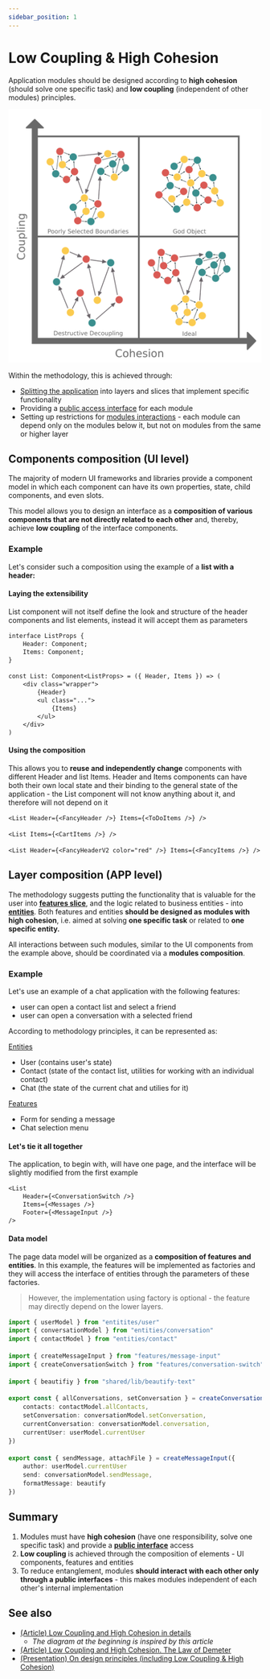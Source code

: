 ```yaml
---
sidebar_position: 1
---
```


# Low Coupling & High Cohesion

Application modules should be designed according to **high cohesion** (should solve one specific task) and **low coupling** (independent of other modules) principles.

![coupling-cohesion-themed](/img/coupling.png)

Within the methodology, this is achieved through:

* [Splitting the application][refs-splitting] into layers and slices that implement specific functionality
* Providing a [public access interface][refs-public-api] for each module
* Setting up restrictions for [modules interactions][refs-isolation] - each module can depend only on the modules below it, but not on modules from the same or higher layer

## Components composition (UI level)

The majority of modern UI frameworks and libraries provide a component model in which each component can have its own properties, state, child components, and even slots.

This model allows you to design an interface as a **composition of various components that are not directly related to each other** and, thereby, achieve **low coupling** of the interface components.

### Example

Let's consider such a composition using the example of a **list with a header:**

#### Laying the extensibility

List component will not itself define the look and structure of the header components and list elements, instead it will accept them as parameters

```tsx
interface ListProps {
    Header: Component;
    Items: Component;
}

const List: Component<ListProps> = ({ Header, Items }) => (
    <div class="wrapper">
        {Header}
        <ul class="...">
            {Items}
        </ul>
    </div>
)

```

#### Using the composition

This allows you to **reuse and independently change** components with different Header and list Items. Header and Items components can have both their own local state and their binding to the general state of the application - the List component will not know anything about it, and therefore will not depend on it

```tsx
<List Header={<FancyHeader />} Items={<ToDoItems />} />

<List Items={<CartItems />} />

<List Header={<FancyHeaderV2 color="red" />} Items={<FancyItems />} />

```

## Layer composition (APP level)

The methodology suggests putting the functionality that is valuable for the user into [**features slice**][refs-features], and the logic related to business entities - into [**entities**][refs-entities]. Both features and entities **should be designed as modules with high cohesion**, i.e. aimed at solving **one specific task** or related to **one specific entity.**

All interactions between such modules, similar to the UI components from the example above, should be coordinated via a **modules composition**.

### Example

Let's use an example of a chat application with the following features:

* user can open a contact list and select a friend
* user can open a conversation with a selected friend

According to methodology principles, it can be represented as:

[Entities][refs-entities]

* User (contains user's state)
* Contact (state of the contact list, utilities for working with an individual contact)
* Chat (the state of the current chat and utilies for it)

[Features][refs-features]

* Form for sending a message
* Chat selection menu

#### Let's tie it all together

The application, to begin with, will have one page, and the interface will be slightly modified from the first example

```tsx title=page/main/ui.tsx
<List
    Header={<ConversationSwitch />}
    Items={<Messages />}
    Footer={<MessageInput />}
/>
```

#### Data model

The page data model will be organized as a **composition of features and entities**. In this example, the features will be implemented as factories and they will access the interface of entities through the parameters of these factories.

> However, the implementation using factory is optional - the feature may directly depend on the lower layers.

```ts title=pages/main/model.ts
import { userModel } from "entitites/user"
import { conversationModel } from "entities/conversation"
import { contactModel } from "entities/contact"

import { createMessageInput } from "features/message-input"
import { createConversationSwitch } from "features/conversation-switch"

import { beautifiy } from "shared/lib/beautify-text"

export const { allConversations, setConversation } = createConversationSwitch({
    contacts: contactModel.allContacts,
    setConversation: conversationModel.setConversation,
    currentConversation: conversationModel.conversation,
    currentUser: userModel.currentUser
})

export const { sendMessage, attachFile } = createMessageInput({
    author: userModel.currentUser
    send: conversationModel.sendMessage,
    formatMessage: beautify
})
```

## Summary

1. Modules must have **high cohesion** (have one responsibility, solve one specific task) and provide a [**public interface**][refs-public-api] access
2. **Low coupling** is achieved through the composition of elements - UI components, features and entities
3. To reduce entanglement, modules **should interact with each other only through a public interfaces** - this makes modules independent of each other's internal implementation

## See also

* [(Article) Low Coupling and High Cohesion in details](https://enterprisecraftsmanship.com/posts/cohesion-coupling-difference/)
  * *The diagram at the beginning is inspired by this article*
* [(Article) Low Coupling and High Cohesion. The Law of Demeter](https://medium.com/german-gorelkin/low-coupling-high-cohesion-d36369fb1be9)
* [(Presentation) On design principles (including Low Coupling & High Cohesion)](https://www.slideshare.net/cristalngo/software-design-principles-57388843)

[refs-splitting]: /docs/reference/units/decomposition
[refs-public-api]: /docs/reference/public-api
[refs-isolation]: /docs/reference/isolaiton
[refs-features]: /docs/reference/units/layers/features
[refs-entities]: /docs/reference/units/layers/entities
